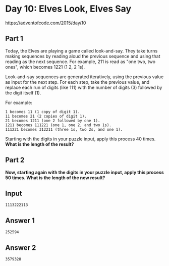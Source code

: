 # Day 10: Elves Look, Elves Say
https://adventofcode.com/2015/day/10

## Part 1
Today, the Elves are playing a game called look-and-say. They take turns making sequences by reading aloud the previous sequence and using that reading as the next sequence. For example, 211 is read as "one two, two ones", which becomes 1221 (1 2, 2 1s).

Look-and-say sequences are generated iteratively, using the previous value as input for the next step. For each step, take the previous value, and replace each run of digits (like 111) with the number of digits (3) followed by the digit itself (1).

For example:

    1 becomes 11 (1 copy of digit 1).
    11 becomes 21 (2 copies of digit 1).
    21 becomes 1211 (one 2 followed by one 1).
    1211 becomes 111221 (one 1, one 2, and two 1s).
    111221 becomes 312211 (three 1s, two 2s, and one 1).

Starting with the digits in your puzzle input, apply this process 40 times. **What is the length of the result?**

## Part 2
**Now, starting again with the digits in your puzzle input, apply this process 50 times. What is the length of the new result?**

## Input
```
1113222113
```
 
## Answer 1
`252594`

## Answer 2
`3579328`